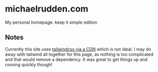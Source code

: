 # michaelrudden.com
My personal homepage: keep it simple edition

## Notes
Currently this site uses [tailwindcss via a CDN](https://tailwindcss.com/docs/installation#using-tailwind-via-cdn) which is not ideal. I may do away with tailwind all together for this page, as nothing is too complicated and that would remove a dependency. It was great to get things up and running quickly though!
